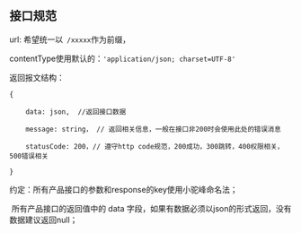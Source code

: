 ## 接口规范

url:  希望统一以` /xxxxx`作为前缀，

contentType使用默认的：`'application/json; charset=UTF-8'`

返回报文结构：

```
{

 	data: json,  //返回接口数据

	message: string， // 返回相关信息，一般在接口非200时会使用此处的错误消息

	statusCode: 200，// 遵守http code规范，200成功，300跳转，400权限相关，500错误相关

}
```

约定：所有产品接口的参数和response的key使用小驼峰命名法；

​			所有产品接口的返回值中的 data 字段，如果有数据必须以json的形式返回，没有数据建议返回null；